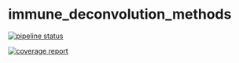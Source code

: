 # immune_deconvolution_methods #

[![pipeline
status](https://gitlab.com/pieris-bioinfo/immune_deconvolution_methods/badges/master/pipeline.svg)](https://gitlab.com/pieris-bioinfo/immune_deconvolution_methods/commits/master)

[![coverage
report](https://gitlab.com/pieris-bioinfo/immune_deconvolution_methods/badges/master/coverage.svg)](https://gitlab.com/pieris-bioinfo/immune_deconvolution_methods/commits/master)
